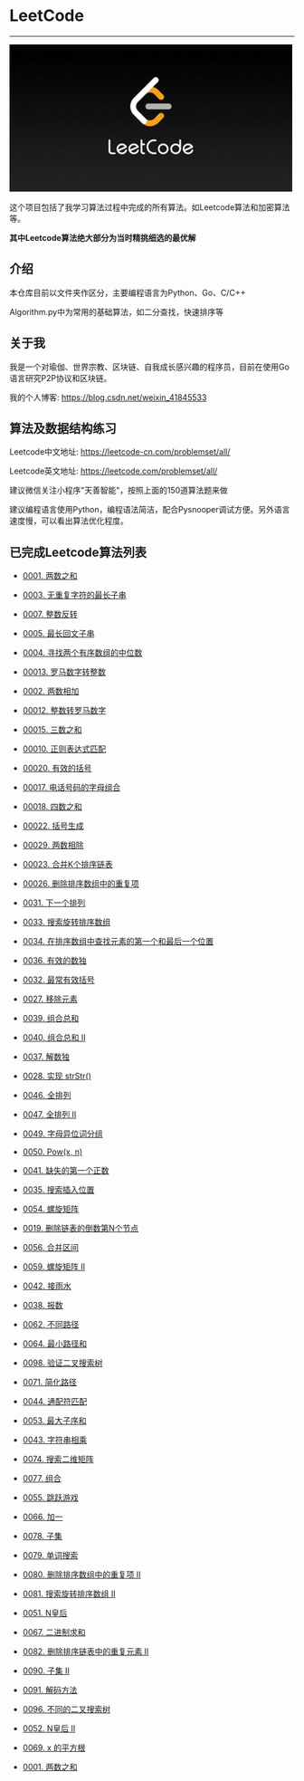 # LeetCode

---

![leetcode.jpeg](./statics/leetcode.jpeg)

这个项目包括了我学习算法过程中完成的所有算法。如Leetcode算法和加密算法等。

**其中Leetcode算法绝大部分为当时精挑细选的最优解**

## 介绍

本仓库目前以文件夹作区分，主要编程语言为Python、Go、C/C++

Algorithm.py中为常用的基础算法，如二分查找，快速排序等

## 关于我

我是一个对瑜伽、世界宗教、区块链、自我成长感兴趣的程序员，目前在使用Go语言研究P2P协议和区块链。

我的个人博客: https://blog.csdn.net/weixin_41845533

## 算法及数据结构练习
Leetcode中文地址: https://leetcode-cn.com/problemset/all/

Leetcode英文地址: https://leetcode.com/problemset/all/

建议微信关注小程序"天善智能"，按照上面的150道算法题来做

建议编程语言使用Python，编程语法简洁，配合Pysnooper调试方便。另外语言速度慢，可以看出算法优化程度。

## 已完成Leetcode算法列表
- [0001. 两数之和](./Leetcode/1.md)
- [0003. 无重复字符的最长子串](./Leetcode/3.md)
- [0007. 整数反转](./Leetcode/7.md)
- [0005. 最长回文子串](./Leetcode/5.md)
- [0004. 寻找两个有序数组的中位数](./Leetcode/4.md)
- [00013. 罗马数字转整数](./Leetcode/13.md)
- [0002. 两数相加](./Leetcode/2.md)
- [00012. 整数转罗马数字](./Leetcode/12.md)
- [00015. 三数之和](./Leetcode/15.md)
- [00010. 正则表达式匹配](./Leetcode/10.md)
- [00020. 有效的括号](./Leetcode/20.md)
- [00017. 电话号码的字母组合](./Leetcode/17.md)
- [00018. 四数之和](./Leetcode/18.md)
- [00022. 括号生成](./Leetcode/22.md)
- [00029. 两数相除](./Leetcode/29.md)
- [00023. 合并K个排序链表](./Leetcode/23.md)
- [00026. 删除排序数组中的重复项](./Leetcode/26.md)
- [0031. 下一个排列](./Leetcode/31.md)
- [0033. 搜索旋转排序数组](./Leetcode/33.md)
- [0034. 在排序数组中查找元素的第一个和最后一个位置](./Leetcode/34.md)
- [0036. 有效的数独](./Leetcode/36.md)
- [0032. 最常有效括号](./Leetcode/32.md)
- [0027. 移除元素](./Leetcode/27.md)
- [0039. 组合总和](./Leetcode/39.md)
- [0040. 组合总和 II](./Leetcode/40.md)
- [0037. 解数独](./Leetcode/37.md)
- [0028. 实现 strStr()](./Leetcode/28.md)
- [0046. 全排列](./Leetcode/46.md)
- [0047. 全排列 II](./Leetcode/47.md)
- [0049. 字母异位词分组](./Leetcode/49.md)
- [0050. Pow(x, n)](./Leetcode/50.md)
- [0041. 缺失的第一个正数](./Leetcode/41.md)
- [0035. 搜索插入位置](./Leetcode/35.md)
- [0054. 螺旋矩阵](./Leetcode/54.md)
- [0019. 删除链表的倒数第N个节点](./Leetcode/19.md)
- [0056. 合并区间](./Leetcode/56.md)
- [0059. 螺旋矩阵 II](./Leetcode/59.md)
- [0042. 接雨水](./Leetcode/42.md)
- [0038. 报数](./Leetcode/38.md)
- [0062. 不同路径](./Leetcode/62.md)
- [0064. 最小路径和](./Leetcode/64.md)
- [0098. 验证二叉搜索树](./Leetcode/98.md)
- [0071. 简化路径](./Leetcode/71.md)
- [0044. 通配符匹配](./Leetcode/44.md)
- [0053. 最大子序和](./Leetcode/53.md)
- [0043. 字符串相乘](./Leetcode/43.md)
- [0074. 搜索二维矩阵](./Leetcode/74.md)
- [0077. 组合](./Leetcode/77.md)
- [0055. 跳跃游戏](./Leetcode/55.md)
- [0066. 加一](./Leetcode/66.md)
- [0078. 子集](./Leetcode/78.md)
- [0079. 单词搜索](./Leetcode/79.md)
- [0080. 删除排序数组中的重复项 II](./Leetcode/80.md)
- [0081. 搜索旋转排序数组 II](./Leetcode/81.md)
- [0051. N皇后](./Leetcode/51.md)
- [0067. 二进制求和](./Leetcode/67.md)
- [0082. 删除排序链表中的重复元素 II](./Leetcode/82.md)
- [0090. 子集 II](./Leetcode/90.md)
- [0091. 解码方法](./Leetcode/91.md)
- [0096. 不同的二叉搜索树](./Leetcode/96.md)
- [0052. N皇后 II](./Leetcode/52.md)
- [0069. x 的平方根](./Leetcode/69.md)


- [0001. 两数之和](./Leetcode/1.md)

